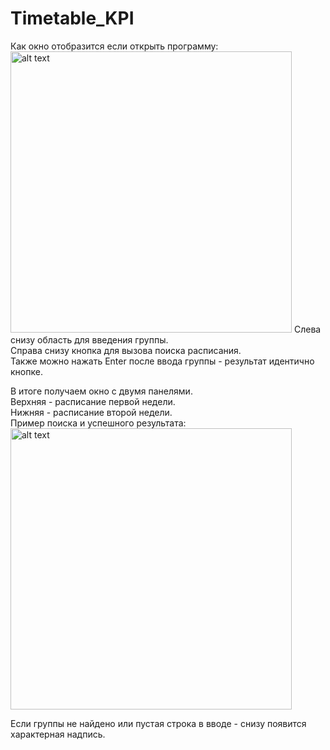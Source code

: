 # Timetable_KPI

Как окно отобразится если открыть программу:<br>
<img alt="alt text" src="https://github.com/Archasmiel/timetable_kpi_pyqt5/blob/main/examples/example1.png?raw=true" width="450"/>
Слева снизу область для введения группы.<br>
Справа снизу кнопка для вызова поиска расписания.<br>
Также можно нажать Enter после ввода группы - результат идентично кнопке.<br>

В итоге получаем окно с двумя панелями.<br> 
Верхняя - расписание первой недели.<br>
Нижняя - расписание второй недели.<br>
Пример поиска и успешного результата:<br>
<img alt="alt text" src="https://github.com/Archasmiel/timetable_kpi_pyqt5/blob/main/examples/example2.png?raw=true" width="450"/>

Если группы не найдено или пустая строка в вводе - снизу появится характерная надпись.
